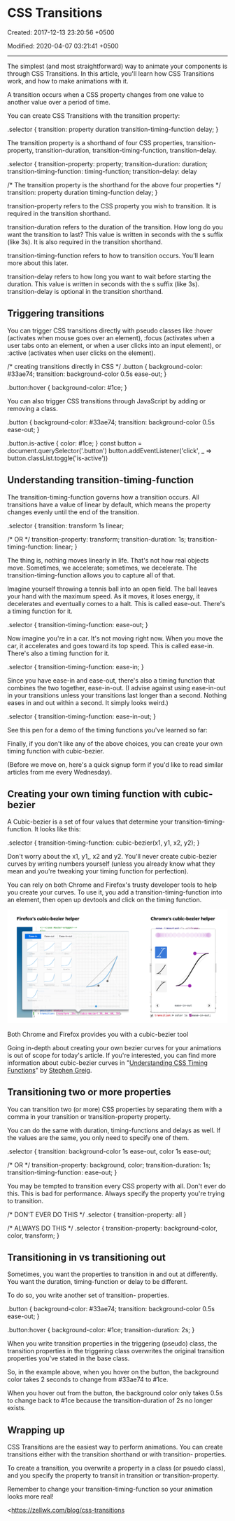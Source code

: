 # CSS Transitions

Created: 2017-12-13 23:20:56 +0500

Modified: 2020-04-07 03:21:41 +0500

---

The simplest (and most straightforward) way to animate your components is through CSS Transitions. In this article, you'll learn how CSS Transitions work, and how to make animations with it.

A transition occurs when a CSS property changes from one value to another value over a period of time.

You can create CSS Transitions with the transition property:

.selector {
transition: property duration transition-timing-function delay;
}

The transition property is a shorthand of four CSS properties, transition-property, transition-duration, transition-timing-function, transition-delay.

.selector {
transition-property: property;
transition-duration: duration;
transition-timing-function: timing-function;
transition-delay: delay

/* The transition property is the shorthand for the above four properties */
transition: property duration timing-function delay;
}

transition-property refers to the CSS property you wish to transition. It is required in the transition shorthand.

transition-duration refers to the duration of the transition. How long do you want the transition to last? This value is written in seconds with the s suffix (like 3s). It is also required in the transition shorthand.

transition-timing-function refers to how to transition occurs. You'll learn more about this later.

transition-delay refers to how long you want to wait before starting the duration. This value is written in seconds with the s suffix (like 3s). transition-delay is optional in the transition shorthand.

## Triggering transitions

You can trigger CSS transitions directly with pseudo classes like :hover (activates when mouse goes over an element), :focus (activates when a user tabs onto an element, or when a user clicks into an input element), or :active (activates when user clicks on the element).

/* creating transitions directly in CSS */
.button {
background-color: #33ae74;
transition: background-color 0.5s ease-out;
}

.button:hover {
background-color: #1ce;
}

You can also trigger CSS transitions through JavaScript by adding or removing a class.

.button {
background-color: #33ae74;
transition: background-color 0.5s ease-out;
}

.button.is-active {
color: #1ce;
}
const button = document.querySelector('.button')
button.addEventListener('click', _ => button.classList.toggle('is-active'))

## Understanding transition-timing-function

The transition-timing-function governs how a transition occurs. All transitions have a value of linear by default, which means the property changes evenly until the end of the transition.

.selector {
transition: transform 1s linear;

/* OR */
transition-property: transform;
transition-duration: 1s;
transition-timing-function: linear;
}

The thing is, nothing moves linearly in life. That's not how real objects move. Sometimes, we accelerate; sometimes, we decelerate. The transition-timing-function allows you to capture all of that.

Imagine yourself throwing a tennis ball into an open field. The ball leaves your hand with the maximum speed. As it moves, it loses energy, it decelerates and eventually comes to a halt. This is called ease-out. There's a timing function for it.

.selector {
transition-timing-function: ease-out;
}

Now imagine you're in a car. It's not moving right now. When you move the car, it accelerates and goes toward its top speed. This is called ease-in. There's also a timing function for it.

.selector {
transition-timing-function: ease-in;
}

Since you have ease-in and ease-out, there's also a timing function that combines the two together, ease-in-out. (I advise against using ease-in-out in your transitions unless your transitions last longer than a second. Nothing eases in and out within a second. It simply looks weird.)

.selector {
transition-timing-function: ease-in-out;
}

See this pen for a demo of the timing functions you've learned so far:

Finally, if you don't like any of the above choices, you can create your own timing function with cubic-bezier.

(Before we move on, here's a quick signup form if you'd like to read similar articles from me every Wednesday).

## Creating your own timing function with cubic-bezier

A Cubic-bezier is a set of four values that determine your transition-timing-function. It looks like this:

.selector {
transition-timing-function: cubic-bezier(x1, y1, x2, y2);
}

Don't worry about the x1, y1,, x2 and y2. You'll never create cubic-bezier curves by writing numbers yourself (unless you already know what they mean and you're tweaking your timing function for perfection).

You can rely on both Chrome and Firefox's trusty developer tools to help you create your curves. To use it, you add a transition-timing-function into an element, then open up devtools and click on the timing function.

![image](media/CSS-Intro_CSS-Transitions-image1.png)

Both Chrome and Firefox provides you with a cubic-bezier tool

Going in-depth about creating your own bezier curves for your animations is out of scope for today's article. If you're interested, you can find more information about cubic-bezier curves in "[Understanding CSS Timing Functions](https://www.smashingmagazine.com/2014/04/understanding-css-timing-functions/)" by [Stephen Greig](https://twitter.com/Stephen_Greig).

## Transitioning two or more properties

You can transition two (or more) CSS properties by separating them with a comma in your transition or transition-property property.

You can do the same with duration, timing-functions and delays as well. If the values are the same, you only need to specify one of them.

.selector {
transition: background-color 1s ease-out,
color 1s ease-out;

/* OR */
transition-property: background, color;
transition-duration: 1s;
transition-timing-function: ease-out;
}

You may be tempted to transition every CSS property with all. Don't ever do this. This is bad for performance. Always specify the property you're trying to transition.

/* DON'T EVER DO THIS */
.selector {
transition-property: all
}

/* ALWAYS DO THIS */
.selector {
transition-property: background-color, color, transform;
}

## Transitioning in vs transitioning out

Sometimes, you want the properties to transition in and out at differently. You want the duration, timing-function or delay to be different.

To do so, you write another set of transition- properties.

.button {
background-color: #33ae74;
transition: background-color 0.5s ease-out;
}

.button:hover {
background-color: #1ce;
transition-duration: 2s;
}

When you write transition properties in the triggering (pseudo) class, the transition properties in the triggering class overwrites the original transition properties you've stated in the base class.

So, in the example above, when you hover on the button, the background color takes 2 seconds to change from #33ae74 to #1ce.

When you hover out from the button, the background color only takes 0.5s to change back to #1ce because the transition-duration of 2s no longer exists.

## Wrapping up

CSS Transitions are the easiest way to perform animations. You can create transitions either with the transition shorthand or with transition- properties.

To create a transition, you overwrite a property in a class (or psuedo class), and you specify the property to transit in transition or transition-property.

Remember to change your transition-timing-function so your animation looks more real!

<https://zellwk.com/blog/css-transitions
